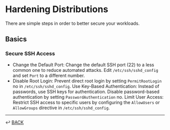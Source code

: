 # Hardening Distributions

There are simple steps in order to better secure your workloads.

## Basics

### Secure SSH Access

* Change the Default Port: Change the default SSH port (22) to a less common one to reduce automated attacks. Edit ```/etc/ssh/sshd_config``` and set ```Port``` to a different number.
* Disable Root Login: Prevent direct root login by setting ```PermitRootLogin``` no in ```/etc/ssh/sshd_config```.
Use Key-Based Authentication: Instead of passwords, use SSH keys for authentication. Disable password-based authentication by setting ```PasswordAuthentication``` no.
Limit User Access: Restrict SSH access to specific users by configuring the ```AllowUsers``` or ```AllowGroups``` directive in ```/etc/ssh/sshd_config```.
---

↩️ [BACK](../README.md)
